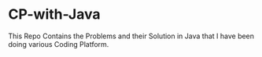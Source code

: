 # CP-with-Java

This Repo Contains the Problems and their Solution in Java that I have been doing various Coding Platform.
